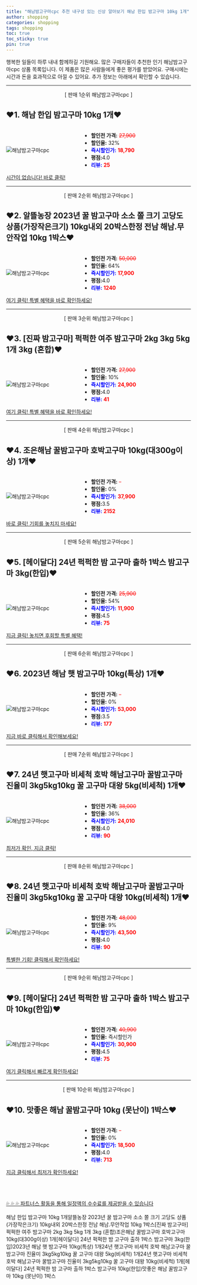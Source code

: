 ```yaml
---
title: "해남밤고구마cpc 추천 내구성 있는 신상 알아보기 해남 한입 밤고구마 10kg 1개"
author: shopping
categories: shopping
tags: shopping
toc: true
toc_sticky: true
pin: true
---
```

행복한 일들이 하루 내내 함께하길 기원해요. 많은 구매자들이 추천한 인기 해남밤고구마cpc 상품 목록입니다. 이 제품은 많은 사람들에게 좋은 평가를 받았어요. 구매시에는 시간과 돈을 효과적으로 아낄 수 있어요. 추가 정보는 아래에서 확인할 수 있습니다.

---
<p class="toplist" style="margin: 0 auto; display: block; width: fit-content;">[ 판매 1순위 해남밤고구마cpc ]</p>

<h2><strong>❤️1. 해남 한입 밤고구마 10kg 1개❤️</strong></h2>

<div style="display: flex; align-items: center;">
    <div style="flex: 0.4;">
        <img src="https://thumbnail7.coupangcdn.com/thumbnails/remote/230x230ex/image/retail/images/38788003080712-46fd9fd4-5fe3-4212-b290-f2b6483e61b7.jpg" alt="해남밤고구마cpc" style="max-width: 100%;">
    </div>
    <div style="flex: 0.6; margin-left: 10px;">
        <ul>
            <li><strong>할인전 가격:</strong> <del style="color: red;">27,900</del></li>
            <li><strong>할인율:</strong> 32%</li>
            <li><span style='color:blue'><strong>즉시할인가:</strong></span> <span style='color:red'><strong>18,790</strong></span></li>
            <li><strong>평점:</strong>4.0</li>
            <li><span style='color:blue'><strong>리뷰:</strong></span> <span style='color:red'><strong>25</strong></span></li>
        </ul>
    </div>
</div>
<div class="center">
    <a href="https://selin100587.github.io?lptag=AF9450613&subid=githubio&pageKey=8147460258&traceid=V0-153&itemId=23171402221&vendorItemId=90204157158" class="myButton">
        시간이 없습니다! 바로 클릭!
    </a>
</div>


---
<p class="toplist" style="margin: 0 auto; display: block; width: fit-content;">[ 판매 2순위 해남밤고구마cpc ]</p>

<h2><strong>❤️2. 알뜰농장 2023년 꿀 밤고구마 소소 쫄 크기 고당도 상품(가장작은크기) 10kg내외 20박스한정 전남 해남.무안작업 10kg 1박스❤️</strong></h2>

<div style="display: flex; align-items: center;">
    <div style="flex: 0.4;">
        <img src="https://thumbnail6.coupangcdn.com/thumbnails/remote/230x230ex/image/vendor_inventory/1046/151d1d2683fdbc37b93f2a9c1ae7b537372540b54aa67c8ceaae415b739c.jpg" alt="해남밤고구마cpc" style="max-width: 100%;">
    </div>
    <div style="flex: 0.6; margin-left: 10px;">
        <ul>
            <li><strong>할인전 가격:</strong> <del style="color: red;">50,000</del></li>
            <li><strong>할인율:</strong> 64%</li>
            <li><span style='color:blue'><strong>즉시할인가:</strong></span> <span style='color:red'><strong>17,900</strong></span></li>
            <li><strong>평점:</strong>4.0</li>
            <li><span style='color:blue'><strong>리뷰:</strong></span> <span style='color:red'><strong>1240</strong></span></li>
        </ul>
    </div>
</div>
<div class="center">
    <a href="https://selin100587.github.io?lptag=AF9450613&subid=githubio&pageKey=7525753651&traceid=V0-153&itemId=23015206162&vendorItemId=71589635684" class="myButton">
        여기 클릭! 특별 혜택을 바로 확인하세요!
    </a>
</div>


---
<p class="toplist" style="margin: 0 auto; display: block; width: fit-content;">[ 판매 3순위 해남밤고구마cpc ]</p>

<h2><strong>❤️3. [진짜 밤고구마] 퍽퍽한 여주 밤고구마 2kg 3kg 5kg 1개 3kg (혼합)❤️</strong></h2>

<div style="display: flex; align-items: center;">
    <div style="flex: 0.4;">
        <img src="https://thumbnail9.coupangcdn.com/thumbnails/remote/230x230ex/image/vendor_inventory/f4e2/bf24427c3555daf3a29681e23273619f4abc7493dbf4b6c2108586fc9590.png" alt="해남밤고구마cpc" style="max-width: 100%;">
    </div>
    <div style="flex: 0.6; margin-left: 10px;">
        <ul>
            <li><strong>할인전 가격:</strong> <del style="color: red;">27,900</del></li>
            <li><strong>할인율:</strong> 10%</li>
            <li><span style='color:blue'><strong>즉시할인가:</strong></span> <span style='color:red'><strong>24,900</strong></span></li>
            <li><strong>평점:</strong>4.0</li>
            <li><span style='color:blue'><strong>리뷰:</strong></span> <span style='color:red'><strong>41</strong></span></li>
        </ul>
    </div>
</div>
<div class="center">
    <a href="https://selin100587.github.io?lptag=AF9450613&subid=githubio&pageKey=7538662005&traceid=V0-153&itemId=19812103355&vendorItemId=86914226155" class="myButton">
        여기 클릭! 특별 혜택을 바로 확인하세요!
    </a>
</div>


---
<p class="toplist" style="margin: 0 auto; display: block; width: fit-content;">[ 판매 4순위 해남밤고구마cpc ]</p>

<h2><strong>❤️4. 조은해남 꿀밤고구마 호박고구마 10kg(대300g이상) 1개❤️</strong></h2>

<div style="display: flex; align-items: center;">
    <div style="flex: 0.4;">
        <img src="https://thumbnail7.coupangcdn.com/thumbnails/remote/230x230ex/image/vendor_inventory/8555/dcc9d557849cc275161518617aedf7fdd96192e7d9669f9e56231506f856.jpg" alt="해남밤고구마cpc" style="max-width: 100%;">
    </div>
    <div style="flex: 0.6; margin-left: 10px;">
        <ul>
            <li><strong>할인전 가격:</strong> <del style="color: red;">-</del></li>
            <li><strong>할인율:</strong> 0%</li>
            <li><span style='color:blue'><strong>즉시할인가:</strong></span> <span style='color:red'><strong>37,900</strong></span></li>
            <li><strong>평점:</strong>3.5</li>
            <li><span style='color:blue'><strong>리뷰:</strong></span> <span style='color:red'><strong>2152</strong></span></li>
        </ul>
    </div>
</div>
<div class="center">
    <a href="https://selin100587.github.io?lptag=AF9450613&subid=githubio&pageKey=8243658728&traceid=V0-153&itemId=20343654029&vendorItemId=4024383250" class="myButton">
        바로 클릭! 기회를 놓치지 마세요!
    </a>
</div>


---
<p class="toplist" style="margin: 0 auto; display: block; width: fit-content;">[ 판매 5순위 해남밤고구마cpc ]</p>

<h2><strong>❤️5. [헤이달다] 24년 퍽퍽한 밤 고구마 출하 1박스 밤고구마 3kg(한입)❤️</strong></h2>

<div style="display: flex; align-items: center;">
    <div style="flex: 0.4;">
        <img src="https://thumbnail8.coupangcdn.com/thumbnails/remote/230x230ex/image/vendor_inventory/e80d/d5e46b0f328e012e6e23c335215f965b27e24820c40177d5f4b82ea72058.jpg" alt="해남밤고구마cpc" style="max-width: 100%;">
    </div>
    <div style="flex: 0.6; margin-left: 10px;">
        <ul>
            <li><strong>할인전 가격:</strong> <del style="color: red;">25,900</del></li>
            <li><strong>할인율:</strong> 54%</li>
            <li><span style='color:blue'><strong>즉시할인가:</strong></span> <span style='color:red'><strong>11,900</strong></span></li>
            <li><strong>평점:</strong>4.5</li>
            <li><span style='color:blue'><strong>리뷰:</strong></span> <span style='color:red'><strong>75</strong></span></li>
        </ul>
    </div>
</div>
<div class="center">
    <a href="https://selin100587.github.io?lptag=AF9450613&subid=githubio&pageKey=8226943620&traceid=V0-153&itemId=23664770805&vendorItemId=87096936629" class="myButton">
        지금 클릭! 놓치면 후회할 특별 혜택!
    </a>
</div>


---
<p class="toplist" style="margin: 0 auto; display: block; width: fit-content;">[ 판매 6순위 해남밤고구마cpc ]</p>

<h2><strong>❤️6. 2023년 해남 햇 밤고구마 10kg(특상) 1개❤️</strong></h2>

<div style="display: flex; align-items: center;">
    <div style="flex: 0.4;">
        <img src="https://thumbnail9.coupangcdn.com/thumbnails/remote/230x230ex/image/vendor_inventory/893c/0461732c49f4c23a1dff7f9b04cf6440779edd1e8d8cf53ff967e2aee977.jpg" alt="해남밤고구마cpc" style="max-width: 100%;">
    </div>
    <div style="flex: 0.6; margin-left: 10px;">
        <ul>
            <li><strong>할인전 가격:</strong> <del style="color: red;">-</del></li>
            <li><strong>할인율:</strong> 0%</li>
            <li><span style='color:blue'><strong>즉시할인가:</strong></span> <span style='color:red'><strong>53,000</strong></span></li>
            <li><strong>평점:</strong>3.5</li>
            <li><span style='color:blue'><strong>리뷰:</strong></span> <span style='color:red'><strong>177</strong></span></li>
        </ul>
    </div>
</div>
<div class="center">
    <a href="https://selin100587.github.io?lptag=AF9450613&subid=githubio&pageKey=7505850584&traceid=V0-153&itemId=19632793356&vendorItemId=86762790307" class="myButton">
        지금 바로 클릭해서 확인해보세요!
    </a>
</div>


---
<p class="toplist" style="margin: 0 auto; display: block; width: fit-content;">[ 판매 7순위 해남밤고구마cpc ]</p>

<h2><strong>❤️7. 24년 햇고구마 비세척 호박 해남고구마 꿀밤고구마 진율미 3kg5kg10kg 꿀 고구마 대왕 5kg(비세척) 1개❤️</strong></h2>

<div style="display: flex; align-items: center;">
    <div style="flex: 0.4;">
        <img src="https://thumbnail6.coupangcdn.com/thumbnails/remote/230x230ex/image/vendor_inventory/5626/63a4700079f5a56c24cab9cff3933cfa777d4f42b1627a2d21ccf84658f1.jpg" alt="해남밤고구마cpc" style="max-width: 100%;">
    </div>
    <div style="flex: 0.6; margin-left: 10px;">
        <ul>
            <li><strong>할인전 가격:</strong> <del style="color: red;">38,000</del></li>
            <li><strong>할인율:</strong> 36%</li>
            <li><span style='color:blue'><strong>즉시할인가:</strong></span> <span style='color:red'><strong>24,010</strong></span></li>
            <li><strong>평점:</strong>4.0</li>
            <li><span style='color:blue'><strong>리뷰:</strong></span> <span style='color:red'><strong>90</strong></span></li>
        </ul>
    </div>
</div>
<div class="center">
    <a href="https://selin100587.github.io?lptag=AF9450613&subid=githubio&pageKey=7525572771&traceid=V0-153&itemId=19747144925&vendorItemId=86637862419" class="myButton">
        최저가 확인, 지금 클릭!
    </a>
</div>


---
<p class="toplist" style="margin: 0 auto; display: block; width: fit-content;">[ 판매 8순위 해남밤고구마cpc ]</p>

<h2><strong>❤️8. 24년 햇고구마 비세척 호박 해남고구마 꿀밤고구마 진율미 3kg5kg10kg 꿀 고구마 대왕 10kg(비세척) 1개❤️</strong></h2>

<div style="display: flex; align-items: center;">
    <div style="flex: 0.4;">
        <img src="https://thumbnail6.coupangcdn.com/thumbnails/remote/230x230ex/image/vendor_inventory/5626/63a4700079f5a56c24cab9cff3933cfa777d4f42b1627a2d21ccf84658f1.jpg" alt="해남밤고구마cpc" style="max-width: 100%;">
    </div>
    <div style="flex: 0.6; margin-left: 10px;">
        <ul>
            <li><strong>할인전 가격:</strong> <del style="color: red;">48,000</del></li>
            <li><strong>할인율:</strong> 9%</li>
            <li><span style='color:blue'><strong>즉시할인가:</strong></span> <span style='color:red'><strong>43,500</strong></span></li>
            <li><strong>평점:</strong>4.0</li>
            <li><span style='color:blue'><strong>리뷰:</strong></span> <span style='color:red'><strong>90</strong></span></li>
        </ul>
    </div>
</div>
<div class="center">
    <a href="https://selin100587.github.io?lptag=AF9450613&subid=githubio&pageKey=7525572771&traceid=V0-153&itemId=19747144919&vendorItemId=86637862505" class="myButton">
        특별한 기회! 클릭해서 확인하세요!
    </a>
</div>


---
<p class="toplist" style="margin: 0 auto; display: block; width: fit-content;">[ 판매 9순위 해남밤고구마cpc ]</p>

<h2><strong>❤️9. [헤이달다] 24년 퍽퍽한 밤 고구마 출하 1박스 밤고구마 10kg(한입)❤️</strong></h2>

<div style="display: flex; align-items: center;">
    <div style="flex: 0.4;">
        <img src="https://thumbnail8.coupangcdn.com/thumbnails/remote/230x230ex/image/vendor_inventory/e80d/d5e46b0f328e012e6e23c335215f965b27e24820c40177d5f4b82ea72058.jpg" alt="해남밤고구마cpc" style="max-width: 100%;">
    </div>
    <div style="flex: 0.6; margin-left: 10px;">
        <ul>
            <li><strong>할인전 가격:</strong> <del style="color: red;">40,900</del></li>
            <li><strong>할인율:</strong> 즉시할인가</li>
            <li><span style='color:blue'><strong>즉시할인가:</strong></span> <span style='color:red'><strong>30,900</strong></span></li>
            <li><strong>평점:</strong>4.5</li>
            <li><span style='color:blue'><strong>리뷰:</strong></span> <span style='color:red'><strong>75</strong></span></li>
        </ul>
    </div>
</div>
<div class="center">
    <a href="https://selin100587.github.io?lptag=AF9450613&subid=githubio&pageKey=8226943620&traceid=V0-153&itemId=23664770799&vendorItemId=87096936595" class="myButton">
        여기 클릭해서 빠르게 확인하세요!
    </a>
</div>


---
<p class="toplist" style="margin: 0 auto; display: block; width: fit-content;">[ 판매 10순위 해남밤고구마cpc ]</p>

<h2><strong>❤️10. 맛좋은 해남 꿀밤고구마 10kg (못난이) 1박스❤️</strong></h2>

<div style="display: flex; align-items: center;">
    <div style="flex: 0.4;">
        <img src="https://thumbnail6.coupangcdn.com/thumbnails/remote/230x230ex/image/vendor_inventory/1eb0/f4b958afad93522a652b315d628eef3657408e59dc95986315b112e762fd.jpg" alt="해남밤고구마cpc" style="max-width: 100%;">
    </div>
    <div style="flex: 0.6; margin-left: 10px;">
        <ul>
            <li><strong>할인전 가격:</strong> <del style="color: red;">-</del></li>
            <li><strong>할인율:</strong> 0%</li>
            <li><span style='color:blue'><strong>즉시할인가:</strong></span> <span style='color:red'><strong>18,500</strong></span></li>
            <li><strong>평점:</strong>4.0</li>
            <li><span style='color:blue'><strong>리뷰:</strong></span> <span style='color:red'><strong>713</strong></span></li>
        </ul>
    </div>
</div>
<div class="center">
    <a href="https://selin100587.github.io?lptag=AF9450613&subid=githubio&pageKey=328454938&traceid=V0-153&itemId=1050490821&vendorItemId=5516675754" class="myButton">
        지금 클릭해서 최저가 확인하세요!
    </a>
</div>

<br><br><br>[💦 💦 💦 파트너스 활동을 통해 일정액의 수수료를 제공받을 수 있습니다](https://link.coupang.com/a/bcpT2c)<br><br>해남 한입 밤고구마 10kg 1개알뜰농장 2023년 꿀 밤고구마 소소 쫄 크기 고당도 상품(가장작은크기) 10kg내외 20박스한정 전남 해남.무안작업 10kg 1박스[진짜 밤고구마] 퍽퍽한 여주 밤고구마 2kg 3kg 5kg 1개 3kg (혼합)조은해남 꿀밤고구마 호박고구마 10kg(대300g이상) 1개[헤이달다] 24년 퍽퍽한 밤 고구마 출하 1박스 밤고구마 3kg(한입)2023년 해남 햇 밤고구마 10kg(특상) 1개24년 햇고구마 비세척 호박 해남고구마 꿀밤고구마 진율미 3kg5kg10kg 꿀 고구마 대왕 5kg(비세척) 1개24년 햇고구마 비세척 호박 해남고구마 꿀밤고구마 진율미 3kg5kg10kg 꿀 고구마 대왕 10kg(비세척) 1개[헤이달다] 24년 퍽퍽한 밤 고구마 출하 1박스 밤고구마 10kg(한입)맛좋은 해남 꿀밤고구마 10kg (못난이) 1박스